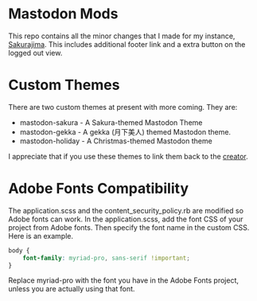 # Mastodon Mods
This repo contains all the minor changes that I made for my instance, [Sakurajima](https://sakurajima.moe). This includes additional footer link and a extra button on the logged out view.

# Custom Themes
There are two custom themes at present with more coming. They are:
- mastodon-sakura - A Sakura-themed Mastodon Theme
- mastodon-gekka - A gekka (月下美人) themed Mastodon theme.
- mastodon-holiday - A Christmas-themed Mastodon theme

I appreciate that if you use these themes to link them back to the [creator](https://sakurajima.moe/@chikorita157).

# Adobe Fonts Compatibility
The application.scss and the content_security_policy.rb are modified so Adobe fonts can work. In the application.scss, add the font CSS of your project from Adobe fonts. Then specify the font name in the custom CSS. Here is an example.

```css
body {
	font-family: myriad-pro, sans-serif !important;
}
```

Replace myriad-pro with the font you have in the Adobe Fonts project, unless you are actually using that font.